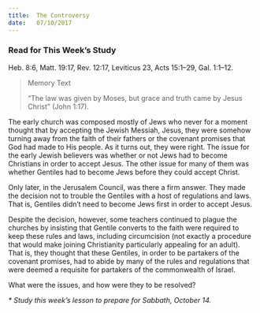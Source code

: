```yaml
---
title:  The Controversy
date:   07/10/2017
---
```


### Read for This Week’s Study
Heb. 8:6, Matt. 19:17, Rev. 12:17, Leviticus 23, Acts 15:1–29, Gal. 1:1–12.

> <p>Memory Text</p>
> “The law was given by Moses, but grace and truth came by Jesus Christ” (John 1:17).

The early church was composed mostly of Jews who never for a moment thought that by accepting the Jewish Messiah, Jesus, they were somehow turning away from the faith of their fathers or the covenant promises that God had made to His people. As it turns out, they were right. The issue for the early Jewish believers was whether or not Jews had to become Christians in order to accept Jesus. The other issue for many of them was whether Gentiles had to become Jews before they could accept Christ.

Only later, in the Jerusalem Council, was there a firm answer. They made the decision not to trouble the Gentiles with a host of regulations and laws. That is, Gentiles didn’t need to become Jews first in order to accept Jesus.

Despite the decision, however, some teachers continued to plague the churches by insisting that Gentile converts to the faith were required to keep these rules and laws, including circumcision (not exactly a procedure that would make joining Christianity particularly appealing for an adult). That is, they thought that these Gentiles, in order to be partakers of the covenant promises, had to abide by many of the rules and regulations that were deemed a requisite for partakers of the commonwealth of Israel.

What were the issues, and how were they to be resolved?

_* Study this week’s lesson to prepare for Sabbath, October 14._
